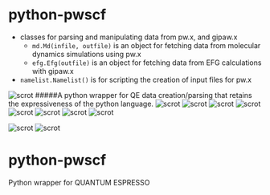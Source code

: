 # python-pwscf

* classes for parsing and manipulating data from pw.x, and gipaw.x
  - ```md.Md(infile, outfile)``` is an object for fetching data from molecular dynamics simulations using pw.x
  - ```efg.Efg(outfile)``` is an object for fetching data from EFG calculations with gipaw.x
* ```namelist.Namelist()``` is for scripting the creation of input files for pw.x


![scrot](./img/8.png "")
#####A python wrapper for QE data creation/parsing that retains the expressiveness of the python language.
![scrot](./img/2.png "repr() looks like the the actual PW input file.")
![scrot]("./img/13.jpg" "Just print the object or return it as a string - it looks legitimate.")
![scrot](./img/3.png "Leverage the cleverness of python in a natural way to build pwscf input files. Syntax is pretty relaxed."  )
![scrot](./img/4.png )
![scrot](./img/1.png "This example is example01 under /PW/examples in the source QE distribution.")
![scrot](./img/5.png "repr() looks like the the actual PW input file.")
![scrot](./img/6.png " it doesn't care if you user uppercase or lowercase for you Namelist titles, but it does know what is and isn't a calif Namelist.")
![scrot](./img/7.png "Optional Title")

![scrot](./img/9.png "Optional Title")
![scrot](./img/10.png "Optional Title")



# python-pwscf
Python wrapper for QUANTUM ESPRESSO
